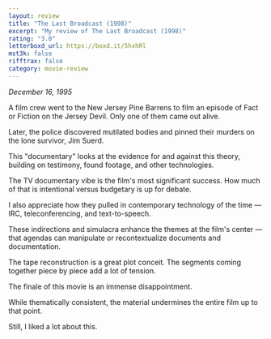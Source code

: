 ```yaml
---
layout: review
title: "The Last Broadcast (1998)"
excerpt: "My review of The Last Broadcast (1998)"
rating: "3.0"
letterboxd_url: https://boxd.it/5hxhRl
mst3k: false
rifftrax: false
category: movie-review
---
```


<i>December 16, 1995</i>

A film crew went to the New Jersey Pine Barrens to film an episode of Fact or Fiction on the Jersey Devil. Only one of them came out alive.

Later, the police discovered mutilated bodies and pinned their murders on the lone survivor, Jim Suerd.

This "documentary" looks at the evidence for and against this theory, building on testimony, found footage, and other technologies.

The TV documentary vibe is the film's most significant success. How much of that is intentional versus budgetary is up for debate.

I also appreciate how they pulled in contemporary technology of the time — IRC, teleconferencing, and text-to-speech.

These indirections and simulacra enhance the themes at the film's center — that agendas can manipulate or recontextualize documents and documentation.

The tape reconstruction is a great plot conceit. The segments coming together piece by piece add a lot of tension.

The finale of this movie is an immense disappointment.

While thematically consistent, the material undermines the entire film up to that point.

Still, I liked a lot about this.

